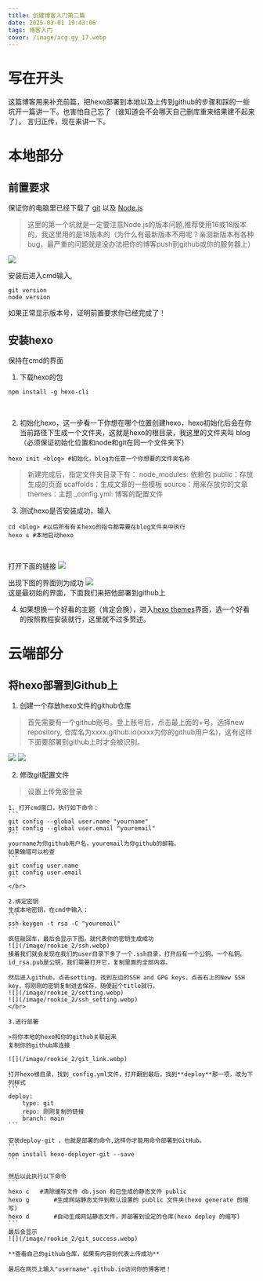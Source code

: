 ```yaml
---
title: 创建博客入门第二篇
date: 2025-03-01 19:43:06
tags: 博客入门
cover: /image/acg.gy_17.webp
---
```


# 写在开头
这篇博客用来补充前篇，把hexo部署到本地以及上传到github的步骤和踩的一些坑开一篇讲一下。也害怕自己忘了（谁知道会不会哪天自己删库重来结果建不起来了）。
言归正传，现在来讲一下。

# 本地部分

## 前置要求
保证你的电脑里已经下载了 [git](https://git-scm.com/downloads) 以及  [Node.js](https://nodejs.org/en/download)
>这里的第一个坑就是一定要注意Node.js的版本问题,推荐使用16或18版本的，我这里用的是18版本的（为什么有最新版本不用呢？亲测新版本有各种bug，最严重的问题就是没办法把你的博客push到github或你的服务器上）

![](/image/rookie_2/nodejs.webp)

安装后进入cmd输入,
```
git version
node version
```
如果正常显示版本号，证明前置要求你已经完成了！

## 安装hexo
保持在cmd的界面
1. 下载hexo的包
```
npm install -g hexo-cli
```
</br>

2. 初始化hexo，这一步看一下你想在哪个位置创建hexo，hexo初始化后会在你当前路径下生成一个文件夹，这就是hexo的根目录，我这里的文件夹叫 blog （必须保证初始化位置和node和git在同一个文件夹下）
```
hexo init <blog> #初始化，blog为任意一个你想要的文件夹名称
```
>新建完成后，指定文件夹目录下有：
node_modules: 依赖包
public：存放生成的页面
scaffolds：生成文章的一些模板
source：用来存放你的文章
themes：主题
_config.yml: 博客的配置文件

3. 测试hexo是否安装成功，输入
```
cd <blog> #以后所有有关hexo的指令都需要在blog文件夹中执行
hexo s #本地启动hexo
```
</br>

打开下面的链接
![](/image/rookie_2/hexo_s.webp)
</br>

出现下图的界面则为成功
![](/image/rookie_2/localhost.webp)
</br>
这是最初始的界面，下面我们来把他部署到github上

4. 如果想换一个好看的主题（肯定会换），进入[hexo themes](https://hexo.io/themes/)界面，选一个好看的按照教程安装就行，这里就不过多赘述。

# 云端部分

## 将hexo部署到Github上
1. 创建一个存放hexo文件的github仓库
>首先需要有一个github账号。登上账号后，点击最上面的+号，选择new repository, 仓库名为xxxx.github.io(xxxx为你的github用户名)，这有这样下面要部署到github上时才会被识别。

![](/image/rookie_2/new_repository.webp)
![](/image/rookie_2/new_repository2.webp)
</br>

2. 修改git配置文件
>设置上传免密登录

    1. 打开cmd窗口，执行如下命令：
    ```
    git config --global user.name "yourname"
    git config --global user.email "youremail"
    ```
    yourname为你github用户名，youremail为你github的邮箱。
    如果输错可以检查
    ```
    git config user.name
    git config user.email
    ```
    </br>

    2.绑定密钥
    生成本地密钥，在cmd中输入：
    ```
    ssh-keygen -t rsa -C "youremail"
    ```
    疯狂敲回车，最后会显示下图，就代表你的密钥生成成功
    ![](/image/rookie_2/ssh.webp)
    接着我们就会发现在我们的user目录下多了一个.ssh目录，打开后有一个公钥，一个私钥。id_rsa.pub是公钥，我们需要打开它，复制里面的全部内容。

    然后进入github，点击setting，找到左边的SSH and GPG keys，点击右上的New SSH key，将刚刚的密钥复制进去保存，随便起个title就行。
    ![](/image/rookie_2/setting.webp)
    ![](/image/rookie_2/ssh_setting.webp)
    </br>

    3.进行部署

    >将你本地的hexo和你的github关联起来
    复制你的github库连接

    ![](/image/rookie_2/git_link.webp)

    打开hexo根目录，找到_config.yml文件，打开翻到最后，找到**deploy**那一项，改为下列样式
    ```
    deploy:
        type: git
        repo: 刚刚复制的链接
        branch: main
    ```

    安装deploy-git ，也就是部署的命令,这样你才能用命令部署到GitHub。
    ```
    npm install hexo-deployer-git --save
    ```

    然后以此执行以下命令
    ```
    hexo c   #清除缓存文件 db.json 和已生成的静态文件 public
    hexo g       #生成网站静态文件到默认设置的 public 文件夹(hexo generate 的缩写)
    hexo d       #自动生成网站静态文件，并部署到设定的仓库(hexo deploy 的缩写)
    ```
    最后会显示
    ![](/image/rookie_2/git_success.webp)

    **查看自己的github仓库，如果有内容则代表上传成功**

    最后在网页上输入"username".github.io访问你的博客吧！






